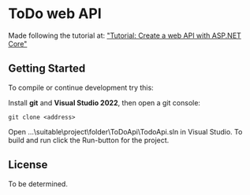 # ToDo web API

Made following the tutorial at: ["Tutorial: Create a web API with ASP.NET Core"](https://docs.microsoft.com/en-us/aspnet/core/tutorials/first-web-api?view=aspnetcore-6.0&tabs=visual-studio])

## Getting Started

To compile or continue development try this:

Install **git** and **Visual Studio 2022**, then open a git console:

```cd .\suitable\project\folder
git clone <address>
```

Open ...\suitable\project\folder\ToDoApi\TodoApi.sln in Visual Studio.
To build and run click the Run-button for the project.

## License

To be determined.
